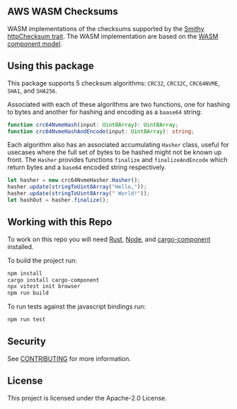 ## AWS WASM Checksums

WASM implementations of the checksums supported by the [Smithy httpChecksum trait](https://smithy.io/2.0/aws/aws-core.html#aws-protocols-httpchecksum-trait). The WASM implementation are based on the [WASM component model](https://component-model.bytecodealliance.org/).

## Using this package

This package supports 5 checksum algorithms: `CRC32`, `CRC32C`, `CRC64NVME`, `SHA1`, and `SHA256`.

Associated with each of these algorithms are two functions, one for hashing to bytes and another for hashing and encoding as a `baase64` string:

```ts
function crc64NvmeHash(input: Uint8Array): Uint8Array;
function crc64NvmeHashAndEncode(input: Uint8Array): string;
```

Each algorithm also has an associated accumulating `Hasher` class, useful for usecases where the full set of bytes to be hashed might not be known up front. The `Hasher` provides functions `finalize` and `finalizeAndEncode` which return bytes and a `base64` encoded string respectively.

```ts
let hasher = new crc64NvmeHasher.Hasher();
hasher.update(stringToUint8Array("Hello,"));
hasher.update(stringToUint8Array(" World!"));
let hashOut = hasher.finalize();
```

## Working with this Repo

To work on this repo you will need [Rust](https://www.rust-lang.org/tools/install), [Node](https://nodejs.org/en/download), and [cargo-component](https://crates.io/crates/cargo-component) installed.

To build the project run:

```sh
npm install
cargo install cargo-component
npx vitest init browser
npm run build
```

To run tests against the javascript bindings run:

```sh
npm run test
```

## Security

See [CONTRIBUTING](CONTRIBUTING.md#security-issue-notifications) for more information.

## License

This project is licensed under the Apache-2.0 License.
